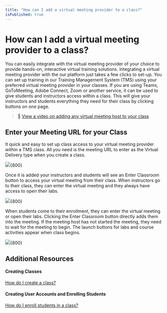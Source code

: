 ```yaml
---
title: "How can I add a virtual meeting provider to a class?"
isPublished: true
---
```


# How can I add a virtual meeting provider to a class? 

You can easily integrate with the virtual meeting provider of your choice to provide hands-on, interactive virtual training solutions. Integrating a virtual meeting provider with the our platform just takes a few clicks to set-up. You can set up training in our Training Management System (TMS) using your preferred virtual meeting provider in your classes. If you are using Teams, GoToMeeting, Adobe Connect, Zoom or another service, it can be used to give students and instructors access within a class. This will give your instructors and students everything they need for their class by clicking buttons on one page. 
>:small_orange_diamond: [View a video on adding any virtual meeting host to your class](https://youtu.be/zpU-Z6xRcww?list=PLoXguRLJE8rmUa3KXKJqebpN9cmTtEAdY) 

## Enter your Meeting URL for your Class 

It quick and easy to set up class access to your virtual meeting provider within a TMS class. All you need is the meeting URL to enter as the Virtual Delivery type when you create a class. 

![](/tms/images/cvcurlgotomeeting.png){800}

Once it is added your instructors and students will see an Enter Classroom button to access your virtual meeting from their class. When instructors go to their class, they can enter the virtual meeting and they always have access to open their labs.   

 ![](/tms/images/cvcinstructorenterclassroom.png){800}

When students come to their enrollment, they can enter the virtual meeting or open their labs. Clicking the Enter Classroom button directly adds them into the meeting. If the meeting host has not started the meeting, they need to wait for the meeting to begin. The launch buttons for labs and course activities appear when class begins. 

 ![](/tms/images/cvcstudententerclassroom.png){800}

## Additional Resources

#### Creating Classes 

 [How do I create a class?](/tms/arvato-marketplace/fulfilling-marketplace-order/set-up-class.md) 

#### Creating User Accounts and Enrolling Students

 [How do I enroll students in a class?](/tms/arvato-marketplace/fulfilling-marketplace-order/enroll-students-in-class.md) 

